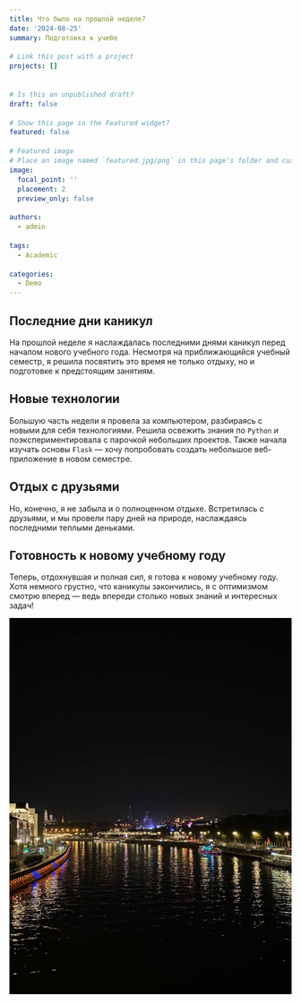 ```yaml
---
title: Что было на прошлой неделе?
date: '2024-08-25'
summary: Подготовка к учебе

# Link this post with a project
projects: []


# Is this an unpublished draft?
draft: false

# Show this page in the Featured widget?
featured: false

# Featured image
# Place an image named `featured.jpg/png` in this page's folder and customize its options here.
image: 
  focal_point: ''
  placement: 2
  preview_only: false

authors:
  - admin

tags:
  - Academic

categories:
  - Demo 
---
```





## Последние дни каникул

На прошлой неделе я наслаждалась последними днями каникул перед началом нового учебного года. Несмотря на приближающийся учебный семестр, я решила посвятить это время не только отдыху, но и подготовке к предстоящим занятиям.

## Новые технологии

Большую часть недели я провела за компьютером, разбираясь с новыми для себя технологиями. Решила освежить знания по `Python` и поэкспериментировала с парочкой небольших проектов. Также начала изучать основы `Flask` — хочу попробовать создать небольшое веб-приложение в новом семестре.

## Отдых с друзьями

Но, конечно, я не забыла и о полноценном отдыхе. Встретилась с друзьями, и мы провели пару дней на природе, наслаждаясь последними теплыми деньками. 

## Готовность к новому учебному году

Теперь, отдохнувшая и полная сил, я готова к новому учебному году. Хотя немного грустно, что каникулы закончились, я с оптимизмом смотрю вперед — ведь впереди столько новых знаний и интересных задач!

![Красиво](1.jpg)
